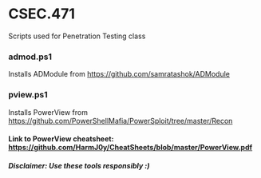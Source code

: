 # CSEC.471
Scripts used for Penetration Testing class

### admod.ps1
Installs ADModule from <https://github.com/samratashok/ADModule>

### pview.ps1
Installs PowerView from <https://github.com/PowerShellMafia/PowerSploit/tree/master/Recon>
#### Link to PowerView cheatsheet: <https://github.com/HarmJ0y/CheatSheets/blob/master/PowerView.pdf>

##### Disclaimer: Use these tools responsibly :)
